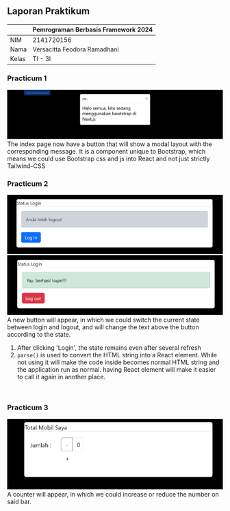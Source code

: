 ## Laporan Praktikum

|  | Pemrograman Berbasis Framework 2024 |
|--|--|
| NIM |  2141720156|
| Nama |  Versacitta Feodora Ramadhani |
| Kelas | TI - 3I |

### Practicum 1
![Screenshot](README-pic/1a.png)<br/>
The index page now have a button that will show a modal layout with the corresponding message. It is a component unique to Bootstrap, which means we could use Bootstrap css and js into React and not just strictly Tailwind-CSS
<br/>

### Practicum 2
![Screenshot](README-pic/2a.png)<br/>
![Screenshot](README-pic/2b.png)<br/>
A new button will appear, in which we could switch the current state between login and logout, and will change the text above the button according to the state.<br/>
1. After clicking 'Login', the state remains even after several refresh
2. `parse()` is used to convert the HTML string into a React element. While not using it will make the code inside becomes normal HTML string and the application run as normal. having React element will make it easier to call it again in another place.
<br/>

### Practicum 3
![Screenshot](README-pic/3a.png)<br/>
A counter will appear, in which we could increase or reduce the number on said bar.
<br/>

